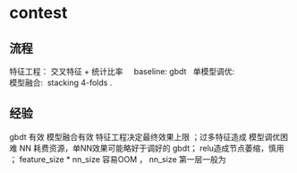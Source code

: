 # contest
## 流程
特征工程： 交叉特征 + 统计比率     
baseline: gbdt  
单模型调优:  
模型融合:  stacking 4-folds . 

## 经验

gbdt 有效
模型融合有效 
特征工程决定最终效果上限 ；过多特征造成 模型调优困难 
NN 耗费资源，单NN效果可能略好于调好的 gbdt； relu造成节点萎缩，慎用 ； feature_size * nn_size 容易OOM ， nn_size 第一层一般为 
